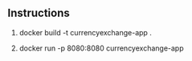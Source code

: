 Instructions
--
1. docker build -t currencyexchange-app .

2. docker run -p 8080:8080 currencyexchange-app
